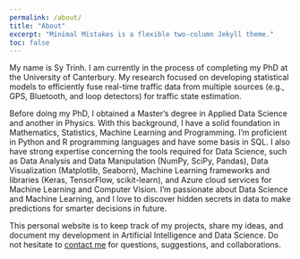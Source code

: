 ```yaml
---
permalink: /about/
title: "About"
excerpt: "Minimal Mistakes is a flexible two-column Jekyll theme."
toc: false
---
```


My name is Sy Trinh. I am currently in the process of completing my PhD at the University of Canterbury. My research focused on developing statistical models to efficiently fuse real-time traffic data from multiple sources (e.g., GPS, Bluetooth, and loop detectors) for traffic state estimation.

Before doing my PhD, I obtained a Master’s degree in Applied Data Science and another in Physics. With this background, I have a solid foundation in Mathematics, Statistics, Machine Learning and Programming. I’m proficient in Python and R programming languages and have some basis in SQL. I also have strong expertise concerning the tools required for Data Science, such as Data Analysis and Data Manipulation (NumPy, SciPy, Pandas), Data Visualization (Matplotlib, Seaborn), Machine Learning frameworks and libraries (Keras, TensorFlow, scikit-learn), and Azure cloud services for Machine Learning and Computer Vision. I’m passionate about Data Science and Machine Learning, and I love to discover hidden secrets in data to make predictions for smarter decisions in future.

This personal website is to keep track of my projects, share my ideas, and document my development in Artificial Intelligence and Data Science. Do not hesitate to [contact me](mailto:sytrinh89@gmail.com) for questions, suggestions, and collaborations.

